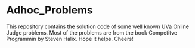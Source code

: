 # Adhoc_Problems
This repository contains the solution code of some well known UVa Online Judge problems. Most of the problems are from the book Competitve Programmin by Steven Halix. Hope it helps. Cheers!
